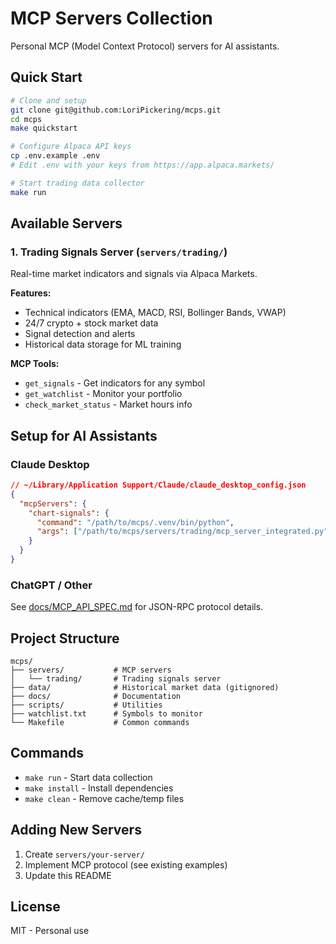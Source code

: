 # MCP Servers Collection

Personal MCP (Model Context Protocol) servers for AI assistants.

## Quick Start

```bash
# Clone and setup
git clone git@github.com:LoriPickering/mcps.git
cd mcps
make quickstart

# Configure Alpaca API keys
cp .env.example .env
# Edit .env with your keys from https://app.alpaca.markets/

# Start trading data collector
make run
```

## Available Servers

### 1. Trading Signals Server (`servers/trading/`)
Real-time market indicators and signals via Alpaca Markets.

**Features:**
- Technical indicators (EMA, MACD, RSI, Bollinger Bands, VWAP)
- 24/7 crypto + stock market data
- Signal detection and alerts
- Historical data storage for ML training

**MCP Tools:**
- `get_signals` - Get indicators for any symbol
- `get_watchlist` - Monitor your portfolio
- `check_market_status` - Market hours info

## Setup for AI Assistants

### Claude Desktop
```json
// ~/Library/Application Support/Claude/claude_desktop_config.json
{
  "mcpServers": {
    "chart-signals": {
      "command": "/path/to/mcps/.venv/bin/python",
      "args": ["/path/to/mcps/servers/trading/mcp_server_integrated.py"]
    }
  }
}
```

### ChatGPT / Other
See [docs/MCP_API_SPEC.md](docs/MCP_API_SPEC.md) for JSON-RPC protocol details.

## Project Structure

```
mcps/
├── servers/           # MCP servers
│   └── trading/       # Trading signals server
├── data/              # Historical market data (gitignored)
├── docs/              # Documentation
├── scripts/           # Utilities
├── watchlist.txt      # Symbols to monitor
└── Makefile           # Common commands
```

## Commands

- `make run` - Start data collection
- `make install` - Install dependencies
- `make clean` - Remove cache/temp files

## Adding New Servers

1. Create `servers/your-server/`
2. Implement MCP protocol (see existing examples)
3. Update this README

## License

MIT - Personal use
